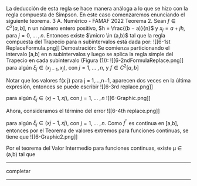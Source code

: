 La deducción de esta regla se hace manera análoga a lo que se hizo con la regla compuesta de Simpson. En este caso comenzaremos enunciando el siguiente teorema. 3 A. Numérico - FAMAF 2022 Teorema 2. Sean $f \in C^2 [a,b]$, n un número entero positivo, 
$h = \frac{(b − a)}{n}$ y $x_j = a + jh$, para $j = 0,\; \dots \; ,n$. Entonces existe $\micro \in (a,b)$ tal que la regla compuesta del Trapecio para n subintervalos está dada por:
![[6-1st ReplaceFormula.png]]
Demostración:
Se comienza particionando el intervalo \[a,b] en n subintervalos y luego se aplica la regla simple del Trapecio en cada subintervalo (Figura (1)):
![[6-2ndFormulaReplace.png]]
para algún $\xi_j \in (x_{j−1}, x_j)$, con $j = 1,\; \dots \; ,n$, y $f \in C^2 [a,b]$ 

Notar que los valores f(x j) para j = 1,...,n−1, aparecen dos veces en la última expresión, entonces se puede escribir
![[6-3rd replace.png]]

para algún $\xi_j \in (x j−1, x j)$, con $j = 1,\; \dots \; ,n$ 
![[6-Graphic.png]]

Ahora, consideramos el término del error
![[6-4th replace.png]]

para algún $\xi_j \in (x j−1, x j)$, con $j = 1,\; \dots \; ,n$. Como $f^{''}$ es continua en \[a,b], entonces por el Teorema de valores extremos para funciones continuas, se tiene que
![[6-Graphic2.png]]

Por el teorema del Valor Intermedio para funciones continuas, existe µ ∈ (a,b) tal que
*** 
completar
*** 
